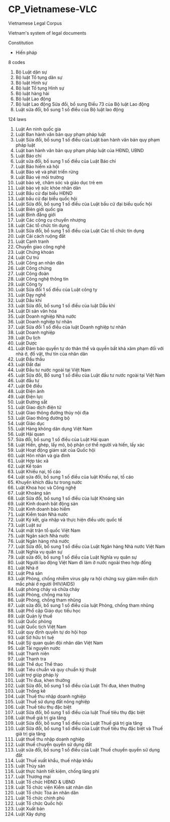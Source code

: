 # CP_Vietnamese-VLC

Vietnamese Legal Corpus

Vietnam's system of legal documents

Constitution

* Hiến pháp

8 codes

1. Bộ Luật dân sự
2. Bộ luật Tố tụng dân sự
3. Bộ luật Hình sự
4. Bộ luật Tố tụng Hình sự
5. Bộ luật hàng hải
6. Bộ luật Lao động
7. Bộ luật Lao động Sửa đổi, bổ sung Điều 73 của Bộ luật Lao động
8. Luật sửa đổi, bổ sung 1 số điều của Bộ luật lao động

124 laws

1. Luật An ninh quốc gia
2. Luật Ban hành văn bản quy phạm pháp luật
3. Luật Sửa đổi, bổ sung 1 số điều của Luật ban hành văn bản quy phạm pháp luật
4. Luật ban hành văn bản quy phạm pháp luật của HĐND, UBND
5. Luật Báo chí
6. Luật sửa đổi, bổ sung 1 số điều của Luật Báo chí
7. Luật Bảo hiểm xã hội
8. Luật Bảo vệ và phát triển rừng
9. Luật Bảo vệ môi trường
10. Luật bảo vệ, chăm sóc và giáo dục trẻ em
11. Luật bảo vệ sức khỏe nhân dân
12. Luật Bầu cử đại biểu HĐND
13. Luật bầu cử đại biểu quốc hội
14. Luật Sửa đổi, bổ sung 1 số điều của Luật bầu cử đại biểu quốc hội
15. Luật Biên giới quốc gia
16. Luật Bình đẳng giới
17. Luật Các công cụ chuyển nhượng
18. Luật Các tổ chức tín dụng
19. Luật Sửa đổi, bổ sung 1 số điều của Luật Các tổ chức tín dụng
20. Luật Cải cách ruộng đất
21. Luật Cạnh tranh
22. Chuyển giao công nghệ
23. Luật Chứng khoán
24. Luật Cư trú
25. Luật Công an nhân dân
26. Luật Công chứng
27. Luật Công đoàn
28. Luật Công nghệ thông tin
29. Luật Công ty
30. Luật Sửa đổi 1 số điều của Luật công ty
31. Luật Dạy nghề
32. Luật Dầu khí
33. Luật Sửa đổi, bổ sung 1 số điều của luật Dầu khí
34. Luật Di sản văn hóa
35. Luật Doanh nghiệp Nhà nước
36. Luật Doanh nghiệp tư nhân
37. Luật Sửa đổi 1 số điều của luật Doanh nghiệp tư nhân
38. Luật Doanh nghiệp
39. Luật Du lịch
40. Luật Dược
41. Luật Đảm bảo quyền tự do thân thể và quyền bất khả xâm phạm đối với nhà ở, đồ vật, thư tín của nhân dân
42. Luật Đấu thầu
43. Luật Đất đai
44. Luật Đầu tư nước ngoài tại Việt Nam
45. Luật Sửa đổi, Bổ sung 1 số điều của Luật đầu tư nước ngoài tại Việt Nam
46. Luật đầu tư
47. Luật Đê điều
48. Luật Điện ảnh
49. Luật Điện lực
50. Luật Đường sắt
51. Luật Giao dịch điện tử
52. Luật Giao thông đường thủy nội địa
53. Luật Giao thông đường bộ
54. Luật Giáo dục
55. Luật Hàng không dân dụng Việt Nam
56. Luật Hải quan
57. Sửa đổi, bổ sung 1 số điều của Luật Hải quan
58. Luật Hiến, ghép, lấy mô, bộ phận cơ thể người và hiến, lấy xác
59. Luật Hoạt động giám sát của Quốc hội
60. Luật Hôn nhân và gia đình
61. Luật Hợp tác xã
62. Luật Kế toán
63. Luật Khiếu nại, tố cáo
64. Luật sửa đổi, bổ sung 1 số điều của luật Khiếu nại, tố cáo
65. Khuyến khích đầu tư trong nước
66. Luật Khoa học và Công nghệ
67. Luật Khoáng sản
68. Luật Sửa đổi, bổ sung 1 số điều của luật Khoáng sản
69. Luật Kinh doanh bât động sản
70. Luật Kinh doanh bảo hiểm
71. Luật Kiểm toán Nhà nước
72. Luật Ký kết, gia nhập và thực hiện điều ước quốc tế
73. Luật Luật sư
74. Luật mặt trận tổ quốc Việt Nam
75. Luật Ngân sách Nhà nước
76. Luật Ngân hàng nhà nước
77. Luật Sửa đổi, bổ sung 1 số điều của Luật Ngân hàng Nhà nước Việt Nam
78. Luật Nghĩa vụ quân sự
79. Luật sửa đổi, bổ sung 1 số điều của Luật Nghĩa vụ quân sự
80. Luật Người lao động Việt Nam đi làm ở nước ngoài theo hợp đồng
81. Luật Nhà ở
82. Luật Phá sản
83. Luật Phòng, chống nhiễm virus gây ra hội chứng suy giảm miễn dịch mắc phải ở người (HIV/AIDS)
84. Luật phòng cháy và chữa cháy
85. Luật Phòng, chống ma túy
86. Luật Phòng, chống tham nhũng
87. Luật sửa đổi, bổ sung 1 số điều của luật Phòng, chống tham nhũng
88. Luật Phổ cập Giáo dục tiểu học
89. Luật Quản lý thuế
90. Luật Quốc phòng
91. Luật Quốc tịch Việt Nam
92. Luật quy định quyền tự do hội họp
93. Luật Sở hữu trí tuệ
94. Luật Sỹ quan quân đội nhân dân Việt Nam
95. Luật Tài nguyên nước
96. Luật Thanh niên
97. Luật Thanh tra
98. Luật Thể dục Thể thao
99. Luật Tiêu chuẩn và quy chuẩn kỹ thuật
100. Luật trợ giúp pháp lý
101. Luật Thi đua, khen thưởng
102. Luật Sửa đổi, bổ sung 1 số điều của Luật Thi đua, khen thưởng
103. Luật Thống kê
104. Luật Thuế thu nhập doanh nghiệp
105. Luật Thuế sử dụng đất nông nghiệp
106. Luật Thuế tiêu thụ đặc biệt
107. Luật Sửa đổi, bổ sung 1 số điều của luật Thuế tiêu thụ đặc biệt
108. Luật thuế giá trị gia tăng
109. Luật Sửa đổi, bổ sung 1 số điều của Luật Thuế giá trị gia tăng
110. Luật Sửa đổi, bổ sung 1 số điều của Luật thuế tiêu thụ đặc biệt và Thuế giá trị gia tăng
111. Luật thuế thu nhập doanh nghiệp
112. Luật thuế chuyển quyền sử dụng đất
113. Luật sửa đổi, bố sung 1 số điều của Luật Thuế chuyển quyền sử dụng đất
114. Luật Thuế xuất khẩu, thuế nhập khẩu
115. Luật Thủy sản
116. Luật thực hành tiết kiệm, chống lãng phí
117. Luật Thương mại
118. Luật Tổ chức HĐND & UBND
119. Luật Tổ chức viện Kiểm sát nhân dân
120. Luật Tổ chức Tòa án nhân dân
121. Luật Tổ chức chính phủ
122. Luật Tổ chức Quốc hội
123. Luật Xuất bản
124. Luật Xây dựng